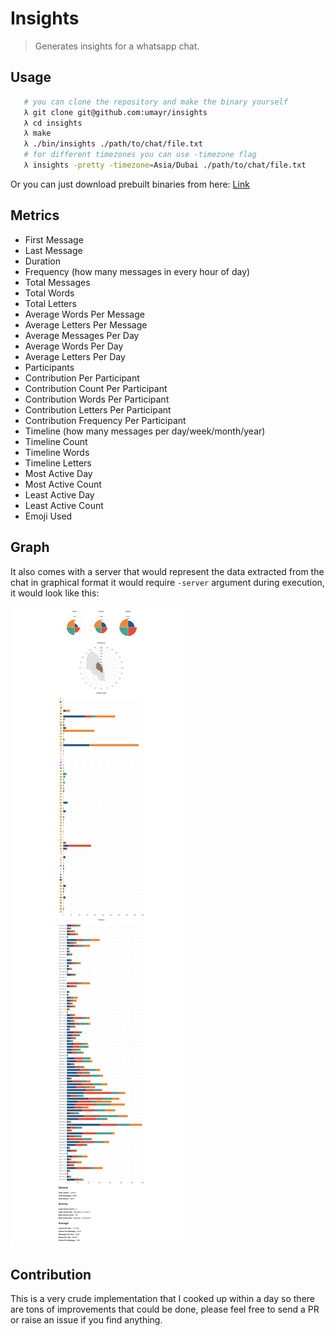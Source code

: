 # Insights
> Generates insights for a whatsapp chat.
 
## Usage
```bash
   # you can clone the repository and make the binary yourself
   λ git clone git@github.com:umayr/insights
   λ cd insights
   λ make
   λ ./bin/insights ./path/to/chat/file.txt
   # for different timezones you can use -timezone flag
   λ insights -pretty -timezone=Asia/Dubai ./path/to/chat/file.txt
```
Or you can just download prebuilt binaries from here: [Link](https://github.com/umayr/insights/releases/latest)
 
## Metrics

- First Message
- Last Message
- Duration
- Frequency (how many messages in every hour of day) 
- Total Messages
- Total Words
- Total Letters
- Average Words Per Message
- Average Letters Per Message
- Average Messages Per Day
- Average Words Per Day
- Average Letters Per Day
- Participants
- Contribution Per Participant
- Contribution Count Per Participant
- Contribution Words Per Participant
- Contribution Letters Per Participant
- Contribution Frequency Per Participant
- Timeline (how many messages per day/week/month/year)
- Timeline Count
- Timeline Words
- Timeline Letters
- Most Active Day
- Most Active Count
- Least Active Day
- Least Active Count
- Emoji Used

## Graph

It also comes with a server that would represent the data extracted from the chat in graphical format it would require `-server` argument during execution, it would look like this:

![](Example.png)

## Contribution

This is a very crude implementation that I cooked up within a day so there are tons of improvements that could be done, please feel free to send a PR or raise an issue if you find anything. 


